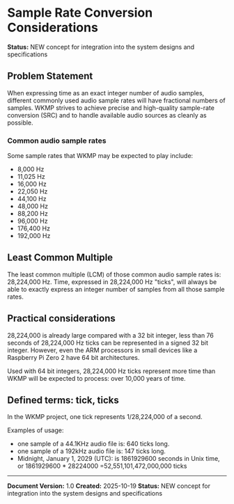 ﻿# Sample Rate Conversion Considerations

**Status:** NEW concept for integration into the system designs and specifications

## Problem Statement

When expressing time as an exact integer number of audio samples, different commonly used audio sample rates will have fractional numbers of samples. WKMP strives to achieve precise and high-quality sample-rate conversion (SRC) and to handle available audio sources as cleanly as possible.

### Common audio sample rates

Some sample rates that WKMP may be expected to play include:

- 8,000 Hz
- 11,025 Hz
- 16,000 Hz
- 22,050 Hz
- 44,100 Hz
- 48,000 Hz
- 88,200 Hz
- 96,000 Hz
- 176,400 Hz
- 192,000 Hz 

## Least Common Multiple

The least common multiple (LCM) of those common audio sample rates is: 28,224,000 Hz.  Time, expressed in 28,224,000 Hz "ticks", will always be able to exactly express an integer number of samples from all those sample rates.

## Practical considerations

28,224,000 is already large compared with a 32 bit integer, less than 76 seconds of 28,224,000 Hz ticks can be represented in a signed 32 bit integer.  However, even the ARM processors in small devices like a Raspberry Pi Zero 2 have 64 bit architectures.

Used with 64 bit integers, 28,224,000 Hz ticks represent more time than WKMP will be expected to process: over 10,000 years of time.

## Defined terms: tick, ticks

In the WKMP project, one tick represents 1/28,224,000 of a second.

Examples of usage:

- one sample of a 44.1KHz audio file is: 640 ticks long.
- one sample of a 192kHz audio file is: 147 ticks long.
- Midnight, January 1, 2029 (UTC): is 1861929600 seconds in Unix time, or 1861929600 * 28224000 =52,551,101,472,000,000 ticks






---

**Document Version:** 1.0
**Created:** 2025-10-19
**Status:** NEW concept for integration into the system designs and specifications
 